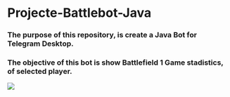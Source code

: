 # Projecte-Battlebot-Java
### The purpose of this repository, is create a Java Bot for Telegram Desktop.
### The objective of this bot is show Battlefield 1 Game stadistics, of selected player.

![](/home/fabio/images_markdown/BattleField-1-PIC3.jpg)
